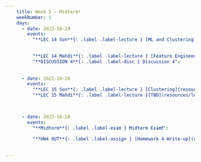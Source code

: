 ```yaml
---
    title: Week 5 – Midterm!
    weekNumber: 5
    days:
      - date: 2022-10-24
        events:
          "**LEC 14 Son**{: .label .label-lecture } [ML and Clustering](resources/lecture/lec14_son.pdf)": 
            

          "**LEC 14 Mahdi**{: .label .label-lecture } [Feature Engineering, Clustering](resources/lecture/lec14_mahdi.pdf), [Annotated](resources/lecture/lec14_mahdi_annotated.pdf),  [Code](https://datahub.ucsd.edu/user/msoleymani/notebooks/public/msoleymani/lec13/lec13.ipynb)": 
          "**DISCUSSION 4**{: .label .label-disc } Discussion 4":
           
          
      - date: 2022-10-26
        events:
          "**LEC 15 Son**{: .label .label-lecture } [Clustering](resources/lecture/lec15_son.pdf), [Code](resources/lecture/lec15_son_demo.zip)":
          "**LEC 15 Mahdi**{: .label .label-lecture }[TBD](resources/lecture/lec15_mahdi.pdf)":


      
      - date: 2022-10-28
        events:
          "**Midterm**{: .label .label-exam } Midterm Exam❗":

          "**HW4 OUT**{: .label .label-assign } [Homework 4 Write-up](resources/homework/hw4.pdf)":
          
            
---
```

